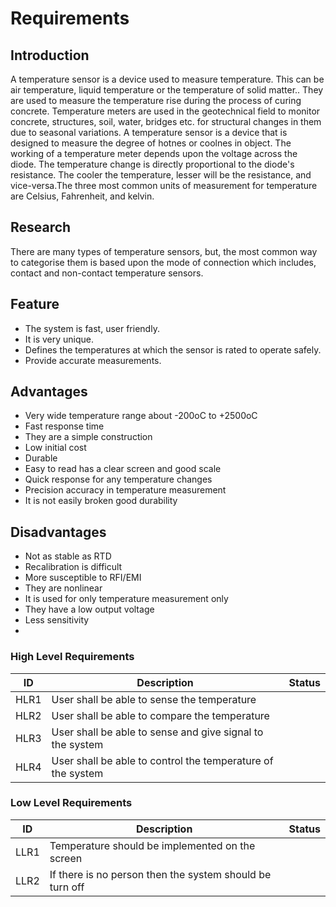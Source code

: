 # Requirements

## Introduction
A temperature sensor is a device used to measure temperature. This can be air temperature, liquid temperature or the temperature of solid matter.. They are used to measure the temperature rise during the process of curing concrete. Temperature meters are used in the geotechnical field to monitor concrete, structures, soil, water, bridges etc. for structural changes in them due to seasonal variations. A temperature sensor is a device that is designed to measure the degree of hotnes or coolnes in  object. The working of a temperature meter depends upon the voltage across the diode. The temperature change is directly proportional to the diode&#39;s resistance. The cooler the temperature, lesser will be the resistance, and vice-versa.The three most common units of measurement for temperature are Celsius, Fahrenheit, and kelvin.

## Research
There are many types of temperature sensors, but, the most common way to categorise them is based upon the mode of connection which includes, contact and non-contact temperature sensors.

## Feature 

-   The system is fast, user friendly.
-   It is very unique.
-   Defines the temperatures at which the sensor is rated to operate safely.
-   Provide accurate measurements.

## Advantages
- Very wide temperature range about -200oC to +2500oC
- Fast response time
- They are a simple construction
- Low initial cost
- Durable
- Easy to read has a clear screen and good scale
- Quick response for any temperature changes
- Precision accuracy in temperature measurement
- It is not easily broken good durability

 ## Disadvantages
 - Not as stable as RTD
 - Recalibration is difficult
 - More susceptible to RFI/EMI
 - They are nonlinear
 - It is used for only temperature measurement only
 - They have a low output voltage
 - Less sensitivity
 - 
 ### High Level Requirements

| **ID** | **Description** | **Status** |
| --- | --- | --- |
| HLR1 | User shall be able to sense the temperature |  |
| HLR2 | User shall be able to compare the temperature |  |
| HLR3 | User shall be able to sense and give signal to the system |  |
| HLR4 | User shall be able to control the temperature of the system |  |

### Low Level Requirements

| **ID** | **Description** | **Status** |
| --- | --- | --- |
| LLR1 | Temperature should be implemented on the screen |  |
| LLR2 | If there is no person then the system should be turn off |  |

